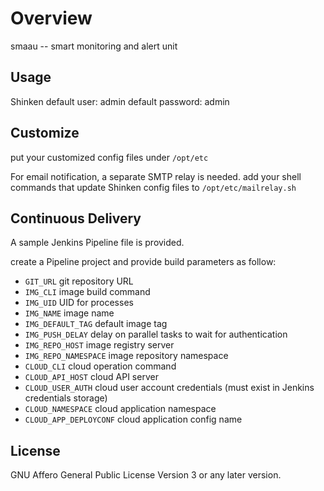 # Overview

smaau -- smart monitoring and alert unit

## Usage

Shinken default user: admin
default password: admin

## Customize

put your customized config files under `/opt/etc`

For email notification, a separate SMTP relay is needed.
add your shell commands that update Shinken config files to `/opt/etc/mailrelay.sh`

## Continuous Delivery

A sample Jenkins Pipeline file is provided.

create a Pipeline project and provide build parameters as follow:

+ `GIT_URL` git repository URL
+ `IMG_CLI` image build command
+ `IMG_UID` UID for processes
+ `IMG_NAME` image name
+ `IMG_DEFAULT_TAG` default image tag
+ `IMG_PUSH_DELAY` delay on parallel tasks to wait for authentication
+ `IMG_REPO_HOST` image registry server
+ `IMG_REPO_NAMESPACE` image repository namespace
+ `CLOUD_CLI` cloud operation command
+ `CLOUD_API_HOST` cloud API server
+ `CLOUD_USER_AUTH` cloud user account credentials (must exist in Jenkins credentials storage)
+ `CLOUD_NAMESPACE` cloud application namespace
+ `CLOUD_APP_DEPLOYCONF` cloud application config name

## License

GNU Affero General Public License Version 3 or any later version.
